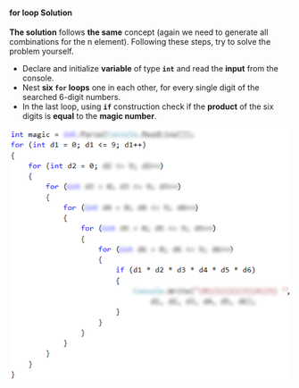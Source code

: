 #### for loop Solution

**The solution** follows **the same** concept  (again we need to generate all combinations for the n element). Following these steps, try to solve the problem yourself.

-	Declare and initialize **variable** of type **`int`** and read the **input** from the console.
-	Nest **six `for` loops** one in each other,  for every single digit of the searched 6-digit numbers. 
-	In the last loop, using **`if`** construction check if the **product** of the six digits is **equal** to the **magic number**.

![](/assets/chapter-7-exam-preparation-images/02.magic-numbers-1.png)
